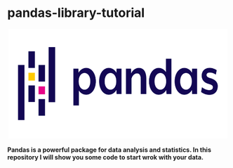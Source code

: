 # pandas-library-tutorial

<p align="center"><img src="pandas.png"width=500px height=250px></p>

<b>Pandas is a powerful package for data analysis and statistics.
  In this repository I will show you some code to start wrok with your data.<b>
